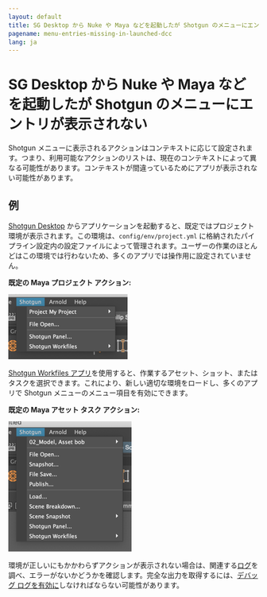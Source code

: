 ```yaml
---
layout: default
title: SG Desktop から Nuke や Maya などを起動したが Shotgun のメニューにエントリが表示されない
pagename: menu-entries-missing-in-launched-dcc
lang: ja
---
```


# SG Desktop から Nuke や Maya などを起動したが Shotgun のメニューにエントリが表示されない

Shotgun メニューに表示されるアクションはコンテキストに応じて設定されます。つまり、利用可能なアクションのリストは、現在のコンテキストによって異なる可能性があります。コンテキストが間違っているためにアプリが表示されない可能性があります。

## 例

[Shotgun Desktop](https://support.shotgunsoftware.com/hc/ja/articles/219039818) からアプリケーションを起動すると、既定ではプロジェクト環境が表示されます。この環境は、`config/env/project.yml` に格納されたパイプライン設定内の設定ファイルによって管理されます。ユーザーの作業のほとんどはこの環境では行わないため、多くのアプリでは操作用に設定されていません。

**既定の Maya プロジェクト アクション:**

![Shotgun メニューのプロジェクト アクション](images/shotgun_menu_project_actions.png)

[Shotgun Workfiles アプリ](https://support.shotgunsoftware.com/hc/ja/articles/219033088)を使用すると、作業するアセット、ショット、またはタスクを選択できます。これにより、新しい適切な環境をロードし、多くのアプリで Shotgun メニューのメニュー項目を有効にできます。

**既定の Maya アセット タスク アクション:**

![Shotgun メニューのプロジェクト アクション](images/shotgun_menu_asset_step_actions.png)

環境が正しいにもかかわらずアクションが表示されない場合は、関連する[ログ](where-are-my-log-files.md)を調べ、エラーがないかどうかを確認します。完全な出力を取得するには、[デバッグ ログを有効に](turn-debug-logging-on.md)しなければならない可能性があります。